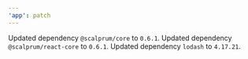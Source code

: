```yaml
---
'app': patch
---
```


Updated dependency `@scalprum/core` to `0.6.1`.
Updated dependency `@scalprum/react-core` to `0.6.1`.
Updated dependency `lodash` to `4.17.21`.
